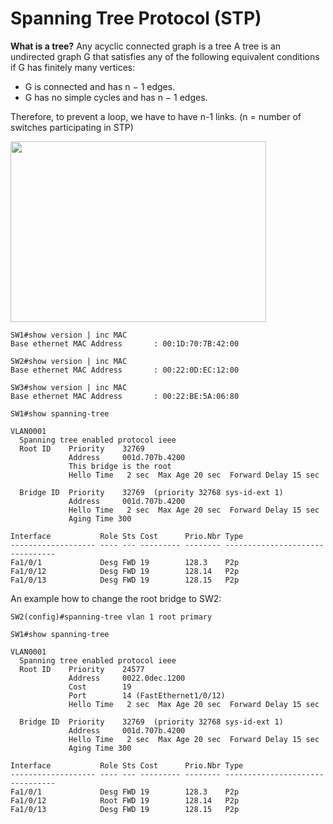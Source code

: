 # Spanning Tree Protocol (STP)
**What is a tree?**
Any acyclic connected graph is a tree
A tree is an undirected graph G that satisfies any of the following
equivalent conditions if G has finitely many vertices:
* G is connected and has n − 1 edges.
* G has no simple cycles and has n − 1 edges.

Therefore, to prevent a loop, we have to have n-1 links.
(n = number of switches participating in STP)

<img src="https://user-images.githubusercontent.com/31813625/32691431-69adce94-c6d5-11e7-8bb2-720f514f563c.png" width="409" height="289" />

```
SW1#show version | inc MAC
Base ethernet MAC Address       : 00:1D:70:7B:42:00
```
```
SW2#show version | inc MAC
Base ethernet MAC Address       : 00:22:0D:EC:12:00
```
```
SW3#show version | inc MAC
Base ethernet MAC Address       : 00:22:BE:5A:06:80
```
```
SW1#show spanning-tree

VLAN0001
  Spanning tree enabled protocol ieee
  Root ID    Priority    32769
             Address     001d.707b.4200
             This bridge is the root
             Hello Time   2 sec  Max Age 20 sec  Forward Delay 15 sec

  Bridge ID  Priority    32769  (priority 32768 sys-id-ext 1)
             Address     001d.707b.4200
             Hello Time   2 sec  Max Age 20 sec  Forward Delay 15 sec
             Aging Time 300

Interface           Role Sts Cost      Prio.Nbr Type
------------------- ---- --- --------- -------- --------------------------------
Fa1/0/1             Desg FWD 19        128.3    P2p
Fa1/0/12            Desg FWD 19        128.14   P2p
Fa1/0/13            Desg FWD 19        128.15   P2p

```
An example how to change the root bridge to SW2:
```
SW2(config)#spanning-tree vlan 1 root primary
```
```
SW1#show spanning-tree

VLAN0001
  Spanning tree enabled protocol ieee
  Root ID    Priority    24577
             Address     0022.0dec.1200
             Cost        19
             Port        14 (FastEthernet1/0/12)
             Hello Time   2 sec  Max Age 20 sec  Forward Delay 15 sec

  Bridge ID  Priority    32769  (priority 32768 sys-id-ext 1)
             Address     001d.707b.4200
             Hello Time   2 sec  Max Age 20 sec  Forward Delay 15 sec
             Aging Time 300

Interface           Role Sts Cost      Prio.Nbr Type
------------------- ---- --- --------- -------- --------------------------------
Fa1/0/1             Desg FWD 19        128.3    P2p
Fa1/0/12            Root FWD 19        128.14   P2p
Fa1/0/13            Desg FWD 19        128.15   P2p
```
